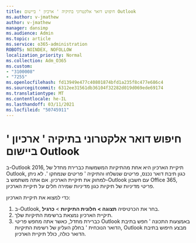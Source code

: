 ```yaml
---
title: חיפוש דואר אלקטרוני בתיקיה ' ארכיון ' ביישום Outlook
ms.author: v-jmathew
author: v-jmathew
manager: dansimp
ms.audience: Admin
ms.topic: article
ms.service: o365-administration
ROBOTS: NOINDEX, NOFOLLOW
localization_priority: Normal
ms.collection: Adm_O365
ms.custom:
- "3100008"
- "7255"
ms.openlocfilehash: fd13949e477c40801874bfd1a235f8c477e686c4
ms.sourcegitcommit: 6312ee31561db36104f32282d019d069ede69174
ms.translationtype: MT
ms.contentlocale: he-IL
ms.lasthandoff: 03/11/2021
ms.locfileid: "50745911"
---
```

# <a name="find-email-in-archive-folder-in-outlook-app"></a>חיפוש דואר אלקטרוני בתיקיה ' ארכיון ' ביישום Outlook

ב-Outlook 2016, תיקיית הארכיון היא אחת מהתיקיות המשמשות כברירת מחדל של Outlook, כגון תיבת דואר נכנס, פריטים שנשלחו והתיקיה ' פריטים שנמחקו '. לא ניתן למחוק את תיקיית הארכיון. אם אתה משתמש ב-Outlook עם חשבון Office 365, פריטי מדיניות של תיקיות כגון מדיניות שמירה חלים על תיקיית הארכיון.

כדי למצוא את תיקיית הארכיון:

1. ב-Outlook, בחר את הכרטיסיה **תצוגה >** **חלונית התיקיות**  >  **כרגיל**.
2. תיקיית הארכיון נמצאת ברשימת התיקיות שלך.
3. כברירת מחדל, כאשר אתה מחפש פריטי Outlook באמצעות התכונה ' חפש בתיבת הדואר הנוכחית ' בחלק העליון של רשימת התיקיות, Outlook מבצע חיפוש בתיבת הדואר כולה, כולל תיקיית הארכיון.
